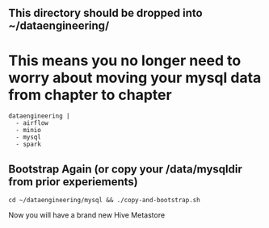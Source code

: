 ## This directory should be dropped into ~/dataengineering/ 
# This means you no longer need to worry about moving your mysql data from chapter to chapter

~~~
dataengineering |
  - airflow
  - minio
  - mysql
  - spark
~~~

## Bootstrap Again (or copy your /data/mysqldir from prior experiements)
~~~
cd ~/dataengineering/mysql && ./copy-and-bootstrap.sh
~~~

Now you will have a brand new Hive Metastore